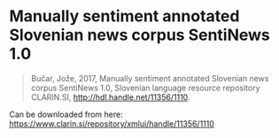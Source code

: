 # Manually sentiment annotated Slovenian news corpus SentiNews 1.0

> Bučar, Jože, 2017, Manually sentiment annotated Slovenian news corpus SentiNews 1.0, Slovenian language resource repository CLARIN.SI, http://hdl.handle.net/11356/1110.

Can be downloaded from here: https://www.clarin.si/repository/xmlui/handle/11356/1110